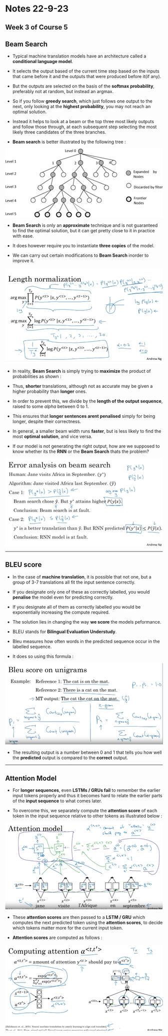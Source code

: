 # Notes 22-9-23

## Week 3 of Course 5

## Beam Search

* Typical machine translation models have an architecture called a **conditional language model**.

* It selects the output based of the current time step based on the inputs that came before it and the outputs that were produced before it(if any).

* But the outputs are selected on the basis of the **softmax probability**, preferably not at random, but instead an argmax.

* So if you follow **greedy search**, which just follows one output to the next, only looking at the **highest probability**, you may not reach an optimal solution.

* Instead it helps to look at a beam or the top three most likely outputs and follow those through, at each subsequent step selecting the most likely three candidates of the three branches. 

* **Beam search** is better illustrated by the following tree : 

![BeamSearch](images/Beam.png "Beam Search")

* **Beam Search** is only an **approximate** technique and is not guaranteed to find the optimal solution, but it can get pretty close to it in practice with ease.

* It does however require you to instantiate **three copies** of the model.

* We can carry out certain modifications to **Beam Search** inorder to improve it.

![LenNorm](images/LenNorm.png "Length Normalization")

* In reality, **Beam Search** is simply trying to **maximize** the product of probabilities as shown : 

* Thus, **shorter** translations, although not as accurate may be given a higher probability than **longer** ones.

* In order to prevent this, we divide by the **length of the output sequence**, raised to some _alpha_ between 0 to 1.

* This ensures that **longer sentences arent penalised** simply for being longer, despite their correctness.

* In general, a smaller beam width runs **faster**, but is less likely to find the most **optimal solution**, and vice versa.

* If our model is not generating the right output, how are we supposed to know whether its the **RNN** or the **Beam Search** thats the problem?

![ErrorsinBeamSearch](images/ErrorBeam.png "Who to blame??")


***
## BLEU score

* In the case of **machine translation**, it is possible that not one, but a group of 3-7 translations all fit the input sentence correctly.

* If you designate only one of these as correctly labelled, you would **penalise** the model even for predicting correctly.

* If you designate all of them as correctly labelled you would be exponentially increasing the compute required.

* The solution lies in changing the way **we score** the models peformance.

* BLEU stands for **Bilingual Evaluation Understudy**.

* Bleu measures how often words in the predicted sequence occur in the labelled sequence.

* It does so using this formula : 

![Bleu](images/Bleu.png "Bleu score")

* The resulting output is a number between 0 and 1 that tells you how well the **predicted** output is compared to the **correct** output.

***
## Attention Model

* For **longer sequences**, even **LSTMs / GRUs fail** to remember the earlier input tokens properly and thus it becomes hard to relate the earlier parts of the **input sequence** to what comes later.

* To overcome this, we separately compute the **attention score** of each token in the input sequence relative to other tokens as illustrated below : 

![Attention](images/Att1.png "Attention scores")

* These **attention scores** are then passed to a **LSTM / GRU** which computes the next predicted token using the **attention scores**, to decide which tokens matter more for the current input token.

* **Attention scores** are computed as follows : 

![Attention](images/Att2.png "Attention scores formulas")

